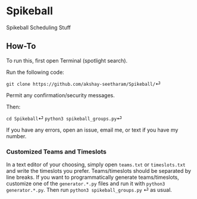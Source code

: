 # Spikeball
Spikeball Scheduling Stuff

## How-To
To run this, first open Terminal (spotlight search).

Run the following code:

`git clone https://github.com/akshay-seetharam/Spikeball/`⏎

Permit any confirmation/security messages.

Then:

`cd Spikeball`⏎
`python3 spikeball_groups.py`⏎

If you have any errors, open an issue, email me, or text if you have my number.

### Customized Teams and Timeslots

In a text editor of your choosing, simply open `teams.txt` or `timeslots.txt` and write the timeslots you prefer. Teams/timeslots should be separated by line breaks. If you want to programmatically generate teams/timeslots, customize one of the `generator.*.py` files and run it with `python3 generator.*.py`. Then run `python3 spikeball_groups.py` ⏎ as usual.
